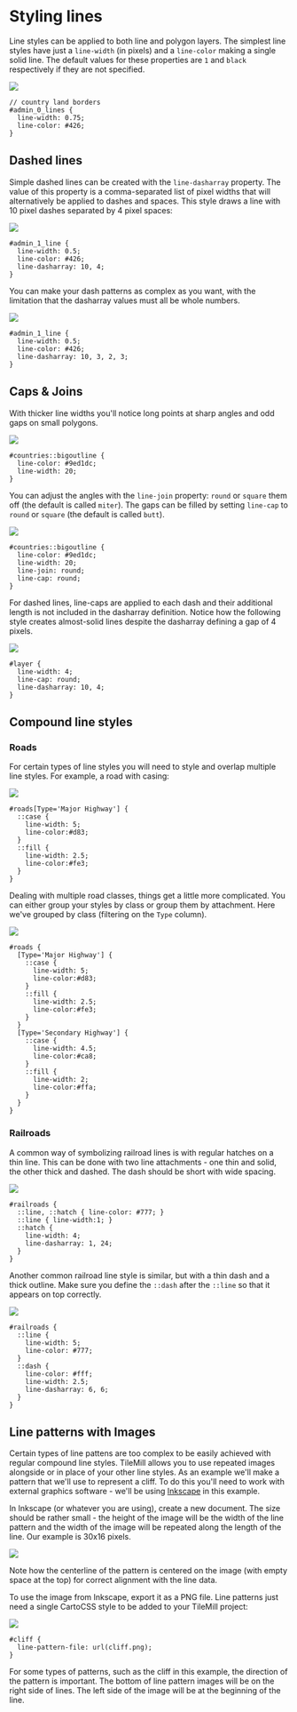 Styling lines
=============

Line styles can be applied to both line and polygon layers. The simplest line styles have just a `line-width` (in pixels) and a `line-color` making a single solid line. The default values for these properties are `1` and `black` respectively if they are not specified.

<img src='/tilemill/assets/pages/styling-lines-1.png' class='fig-right' />

    // country land borders
    #admin_0_lines {
      line-width: 0.75;
      line-color: #426;
    }

## Dashed lines
 
Simple dashed lines can be created with the `line-dasharray` property. The value of this property is a comma-separated list of pixel widths that will alternatively be applied to dashes and spaces. This style draws a line with 10 pixel dashes separated by 4 pixel spaces:

<img src='/tilemill/assets/pages/styling-lines-2.png' class='fig-right' />

    #admin_1_line {
      line-width: 0.5;
      line-color: #426;
      line-dasharray: 10, 4;
    }
 
You can make your dash patterns as complex as you want, with the limitation that the dasharray values must all be whole numbers.

<img src='/tilemill/assets/pages/styling-lines-3.png' class='fig-right' />

    #admin_1_line {
      line-width: 0.5;
      line-color: #426;
      line-dasharray: 10, 3, 2, 3;
    }
 
## Caps & Joins

With thicker line widths you'll notice long points at sharp angles and odd gaps on small polygons.

<img src='/tilemill/assets/pages/styling-lines-4.png' class='fig-right' />

    #countries::bigoutline {
      line-color: #9ed1dc;
      line-width: 20;
    }

You can adjust the angles with the `line-join` property: `round` or `square` them off (the default is called `miter`). The gaps can be filled by setting `line-cap` to `round` or `square` (the default is called `butt`).

<img src='/tilemill/assets/pages/styling-lines-5.png' class='fig-right' />

    #countries::bigoutline {
      line-color: #9ed1dc;
      line-width: 20;
      line-join: round;
      line-cap: round;
    }

For dashed lines, line-caps are applied to each dash and their additional length is not included in the dasharray definition. Notice how the following style creates almost-solid lines despite the dasharray defining a gap of 4 pixels.

<img src='/tilemill/assets/pages/styling-lines-6.png' class='fig-right' />

    #layer {
      line-width: 4;
      line-cap: round;
      line-dasharray: 10, 4;
    }

## Compound line styles

### Roads

For certain types of line styles you will need to style and overlap multiple line styles. For example, a road with casing:

<img src='/tilemill/assets/pages/styling-lines-7.png' class='fig-right' />

    #roads[Type='Major Highway'] {
      ::case {
        line-width: 5;
        line-color:#d83;
      }
      ::fill {
        line-width: 2.5;
        line-color:#fe3;
      }
    }

Dealing with multiple road classes, things get a little more complicated. You can either group your styles by class or group them by attachment. Here we've grouped by class (filtering on the `Type` column).

<img src='/tilemill/assets/pages/styling-lines-8.png' class='fig-right' />

    #roads {
      [Type='Major Highway'] {
        ::case {
          line-width: 5;
          line-color:#d83;
        }
        ::fill {
          line-width: 2.5;
          line-color:#fe3;
        }
      }
      [Type='Secondary Highway'] {
        ::case {
          line-width: 4.5;
          line-color:#ca8;
        }
        ::fill {
          line-width: 2;
          line-color:#ffa;
        }
      }
    }

### Railroads

A common way of symbolizing railroad lines is with regular hatches on a thin line. This can be done with two line attachments - one thin and solid, the other thick and dashed. The dash should be short with wide spacing.

<img src='/tilemill/assets/pages/styling-lines-9.png' class='fig-right' />

    #railroads {
      ::line, ::hatch { line-color: #777; }
      ::line { line-width:1; }
      ::hatch {
        line-width: 4;
        line-dasharray: 1, 24;
      }
    }

Another common railroad line style is similar, but with a thin dash and a thick outline. Make sure you define the `::dash` after the `::line` so that it appears on top correctly.

<img src='/tilemill/assets/pages/styling-lines-10.png' class='fig-right' />

    #railroads {
      ::line {
        line-width: 5;
        line-color: #777;
      }
      ::dash {
        line-color: #fff;
        line-width: 2.5;
        line-dasharray: 6, 6;
      }
    }

<!--### Tunnels

A simple tunnel style can be created by modifying a regular road style and making the background line dashed. 

    #roads {
      [tunnel='true'] {
        ::case {
          line-width: 8;
          line-color:#888;
          line-dasharray: 4, 3;
        }
        ::fill {
          line-width: 5;
          line-color:#fff;
        }
      }
      [tunnel='false'] {
        ::case {
          line-width: 8;
          line-color:#888;
        }
        ::fill {
          line-width: 5;
          line-color:#fff;
        }
      }
    }-->

## Line patterns with Images

Certain types of line pattens are too complex to be easily achieved with regular compound line styles. TileMill allows you to use repeated images alongside or in place of your other line styles. As an example we'll make a pattern that we'll use to represent a cliff. To do this you'll need to work with external graphics software - we'll be using [Inkscape](http://inkscape.org) in this example.

In Inkscape (or whatever you are using), create a new document. The size should be rather small - the height of the image will be the width of the line pattern and the width of the image will be repeated along the length of the line. Our example is 30x16 pixels.

![](/tilemill/assets/pages/styling-lines-11.png)

Note how the centerline of the pattern is centered on the image (with empty space at the top) for correct alignment with the line data.

To use the image from Inkscape, export it as a PNG file. Line patterns just need a single CartoCSS style to be added to your TileMill project:

<img src='/tilemill/assets/pages/styling-lines-12.png' class='fig-right' />

    #cliff {
      line-pattern-file: url(cliff.png);
    }

For some types of patterns, such as the cliff in this example, the direction of the pattern is important. The bottom of line pattern images will be on the right side of lines. The left side of the image will be at the beginning of the line.


